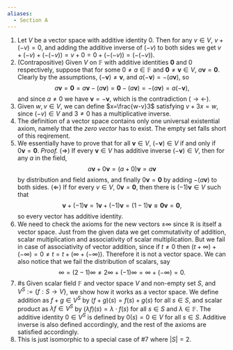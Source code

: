 ```yaml
---
aliases:
  - Section A
---
```

1. Let $V$ be a vector space with additive identity $0$. Then for any $v\in V$, $v+(-v)=0$, and adding the additive inverse of $(-v)$ to both sides we get $v+(-v)+(-(-v))=v+0=0+(-(-v))=(-(-v))$.
2. (Contrapositive) Given $V$ on $\mathbb{F}$ with additive identities $\mathbf{0}$ and $0$ respectively, suppose that for some $0\ne a\in\mathbb{F}$ and $\mathbf{0}\ne\mathbf{v}\in V$, $a\mathbf{v}=\mathbf{0}$. Clearly by the assumptions, $(-\mathbf{v})\ne \mathbf{v}$, and $a(-\mathbf{v})=-(a\mathbf{v})$, so $$a\mathbf{v}=\mathbf{0}=a\mathbf{v}-(a\mathbf{v})=\mathbf{0}-(a\mathbf{v})=-(a\mathbf{v})=a(-\mathbf{v}),$$ and since $a\ne 0$ we have $\mathbf{v}=-\mathbf{v}$, which is the contradiction ($\rightarrow\leftarrow$).
3. Given $w,v\in V$, we can define $x=\frac{w-v}3$ satisfying $v+3x=w$, since $(-v)\in V$ and $3\ne 0$ has a multiplicative inverse.
4. The definition of a vector space contains only one universal existential axiom, namely that the *zero vector* has to exist. The empty set falls short of this reqirement.
5. We essentially have to prove that for all $\mathbf{v}\in V$, $(-\mathbf{v})\in V$ if and only if $0\mathbf{v}=\mathbf{0}$.
*Proof.* ($\Longrightarrow$) If every $\mathbf{v}\in V$ has additive inverse $(-\mathbf{v})\in V$, then for any $a$ in the field, $$a\mathbf{v}+0\mathbf{v}=(a+0)\mathbf{v}=a\mathbf{v}$$ by distribution and field axioms, and finally $0\mathbf{v}=\mathbf{0}$ by adding $-(a\mathbf{v})$ to both sides.
($\Longleftarrow$) If for every $v\in V$, $0\mathbf{v}=\mathbf{0}$, then there is $(-1)\mathbf{v}\in V$ such that $$\mathbf{v}+(-1)\mathbf{v}=1\mathbf{v}+(-1)\mathbf{v}=(1-1)\mathbf{v=0\mathbf{v}}=\mathbf{0},$$ so every vector has additive identity.
6. We need to check the axioms for the new vectors $\pm \infty$ since $\mathbb{R}$ is itself a vector space. Just from the given data we get commutativity of addition, scalar multiplication and associativity of scalar multiplication. But we fail in case of associativity of vector addition, since if $t\ne 0$ then $(t+\infty)+(-\infty)=0\ne t=t+(\infty+(-\infty))$. Therefore it is not a vector space. We can also notice that we fail the distribution of scalars, say $$\infty=(2-1)\infty\ne 2\infty+(-1)\infty=\infty+(-\infty)=0.$$
7. #s Given scalar field $\mathbb{F}$ and vector space $V$ and non-empty set $S$, and $V^S:=\{ f:S\to V \}$, we show how it works as a vector space. We define addition as $f+g\in V^S$ by $(f+g)(s)=f(s)+g(s)$ for all $s\in S$, and scalar product as $\lambda f\in V^S$ by $(\lambda f)(s)=\lambda \cdot f(s)$ for all $s\in S$ and $\lambda\in\mathbb{F}$. The additive identity $0\in V^S$ is defined by $0(s)=0\in V$ for all $s\in S$. Additive inverse is also defined accordingly, and the rest of the axioms are satisfied accordingly. 
8. This is just isomorphic to a special case of #7 where $|S|=2$.